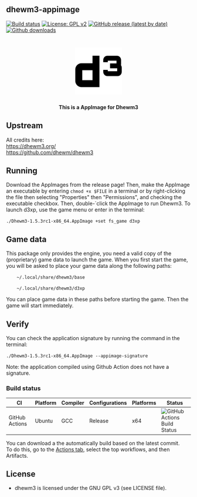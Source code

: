 dhewm3-appimage
---------------
[![Build status](https://github.com/tx00100xt/dhewm3-appimage/actions/workflows/cibuild.yml/badge.svg)](https://github.com/tx00100xt//dhewm3-appimage/actions/)
[![License: GPL v2](https://img.shields.io/badge/License-GPL_v3-blue.svg)](https://www.gnu.org/licenses/gpl-3.0.html)
[![GitHub release (latest by date)](https://img.shields.io/github/v/release/tx00100xt/dhewm3-appimage)](https://github.com/tx00100xt/dhewm3-appimage/releases/tag/1.3.5rc1)
[![Github downloads](https://img.shields.io/github/downloads/tx00100xt/dhewm3-appimage/total.svg?logo=github&logoColor=white&style=flat-square&color=E75776)](https://github.com/tx00100xt/dhewm3-appimage/releases/)

<h1 align="center">
  <img src="https://raw.githubusercontent.com/tx00100xt/dhewm3-appimage/main/AppDir/usr/share/icons/hicolor/128x128/apps/org.dhewm3.Dhewm3.png" alt="AppImage for Dhewm3">
  <br/>
</h1>
<p align="center"><b>This is a AppImage for Dhewm3</b>

## Upstream
All credits here:  
https://dhewm3.org/  
https://github.com/dhewm/dhewm3

## Running
Download the AppImages from the release page! Then, make the AppImage an executable by entering `chmod +x $FILE` in a terminal or by right-clicking the file then selecting "Properties" then "Permissions", and checking the executable checkbox. Then, double-`click the AppImage to run Dhewm3. To launch d3xp, use the game menu or enter in the terminal:
```
./Dhewm3-1.5.3rc1-x86_64.AppImage +set fs_game d3xp
```

## Game data
This package only provides the engine, you need a valid copy of the (proprietary) game data to launch the game.
When you first start the game, you will be asked to place your game data along the following paths:
```
    ~/.local/share/dhewm3/base
```
```
    ~/.local/share/dhewm3/d3xp
```
You can place game data in these paths before starting the game. Then the game will start immediately.

## Verify
You can check the application signature by running the command in the terminal:
```
./Dhewm3-1.5.3rc1-x86_64.AppImage --appimage-signature
```
Note: the application compiled using Github Action does not have a signature.

### Build status
|CI|Platform|Compiler|Configurations|Platforms|Status|
|---|---|---|---|---|---|
|GitHub Actions|Ubuntu|GCC|Release|x64|![GitHub Actions Build Status](https://github.com/tx00100xt/dhewm3-appimage/actions/workflows/cibuild.yml/badge.svg)

You can download a the automatically build based on the latest commit.  
To do this, go to the [Actions tab], select the top workflows, and then Artifacts.

License
-------

* dhewm3 is licensed under the GNU GPL v3 (see LICENSE file).

[Actions tab]: https://github.com/tx00100xt//dhewm3-appimage/actions "Download Artifacts"
